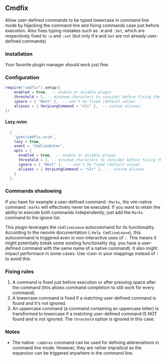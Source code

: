 ## Cmdfix

Allow user-defined commands to be typed lowercase in command line mode by hijacking the command line and fixing commands case just before execution. Also fixes typing mistakes such as `:W` and `:Set`, which are respectively fixed to `:w` and `:set` (but only if `W` and `Set` are not already user-defined commands)

### Installation

Your favorite plugin manager should work just fine.

### Configuration

```lua
require("cmdfix").setup({
    enabled = true,  -- enable or disable plugin
    threshold = 2, -- minimum characters to consider before fixing the command
    ignore = { "Next" },  -- won't be fixed (default value)
    aliases = { VeryLongCommand = "vlc" },  -- custom aliases
})
```

#### Lazy.nvim

```lua
  {
    'gcmt/cmdfix.nvim',
    lazy = true,
    event = 'CmdlineEnter',
    opts = {
      enabled = true,  -- enable or disable plugin
      threshold = 2, -- minimum characters to consider before fixing the command
      ignore = { "Next" },  -- won't be fixed (default value)
      aliases = { VeryLongCommand = "vlc" },  -- custom aliases
    }
  },
```


### Commands shadowing

If you have for example a user-defined command `:Marks`, the vim-native command `:marks` will effectively never be executed. If you want to retain the ability to execute both commands independently, just add the `Marks` command to the ignore list.

This plugin leverages the `CmdlineLeave` autocommand for its functionality. According to the neovim documentation (`:help CmdlineLeave`), this autocommand is triggered even in non-interactive uses of `:`. This means it might potentially break some existing functionality (eg. you have a user-defined command with the same name of a native command). It also might impact performace in some cases. Use `<Cmd>` in your mappings instead of `:` to avoid this.

### Fixing rules

1. A command is fixed just before execution or after pressing space after the command (this allows command completion to still work for every command).
2. A lowercase command is fixed if a matching user-defined command is found and it's not ignored.
3. An uppercase command (a command containing an uppercase letter) is transformed to lowercase if a matching user-defined command IS NOT found and is not ignored. The `threshold` option is ignored in this case.

### Notes

- The native `:cabbrev` command can be used for defining abbreviations in command line mode. However, they are rather impratical as the expansion can be triggered anywhere in the command line.
